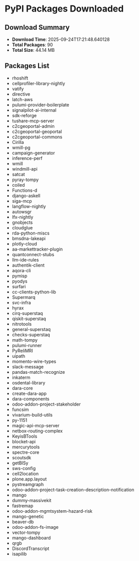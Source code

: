 # PyPI Packages Downloaded

## Download Summary
- **Download Time**: 2025-09-24T17:21:48.640128
- **Total Packages**: 90
- **Total Size**: 44.14 MB

## Packages List
- rhoshift
- cellprofiler-library-nightly
- vatify
- directive
- latch-aws
- pulumi-provider-boilerplate
- signalpilot-ai-internal
- sdk-reforge
- tushare-mcp-server
- c2cgeoportal-admin
- c2cgeoportal-geoportal
- c2cgeoportal-commons
- Cirilla
- wmill-pg
- campaign-generator
- inference-perf
- wmill
- windmill-api
- satcat
- pyray-tompy
- coiled
- Functions-d
- django-askell
- siga-mcp
- langflow-nightly
- autowsgr
- lfx-nightly
- gnobjects
- cloudglue
- rda-python-miscs
- bmsdna-lakeapi
- plotly-cloud
- aa-markettracker-plugin
- quantconnect-stubs
- llm-ide-rules
- authentik-client
- aqora-cli
- pymisp
- pyodys
- surfari
- cc-clients-python-lib
- Supermarq
- svc-infra
- hyrax
- cirq-superstaq
- qiskit-superstaq
- nitrotools
- general-superstaq
- checks-superstaq
- math-tompy
- pulumi-runner
- PyReliMRI
- uipath
- momento-wire-types
- slack-message
- pandas-match-recognize
- inkaterm
- osdental-library
- dara-core
- create-dara-app
- dara-components
- odoo-addon-project-stakeholder
- funcsim
- vivarium-build-utils
- py-1151
- magic-api-mcp-server
- netbox-routing-complex
- KeyisBTools
- blocket-api
- mercurytools
- spectre-core
- scoutsdk
- getBISy
- sws-config
- cell2location
- plone.app.layout
- pystreamgraph
- odoo-addon-project-task-creation-description-notification
- mango
- dummy-massivekit
- fastremap
- odoo-addon-mgmtsystem-hazard-risk
- mango-genetic
- beaver-db
- odoo-addon-fs-image
- vector-tompy
- mango-dashboard
- qrgb
- DiscordTranscript
- isapilib
